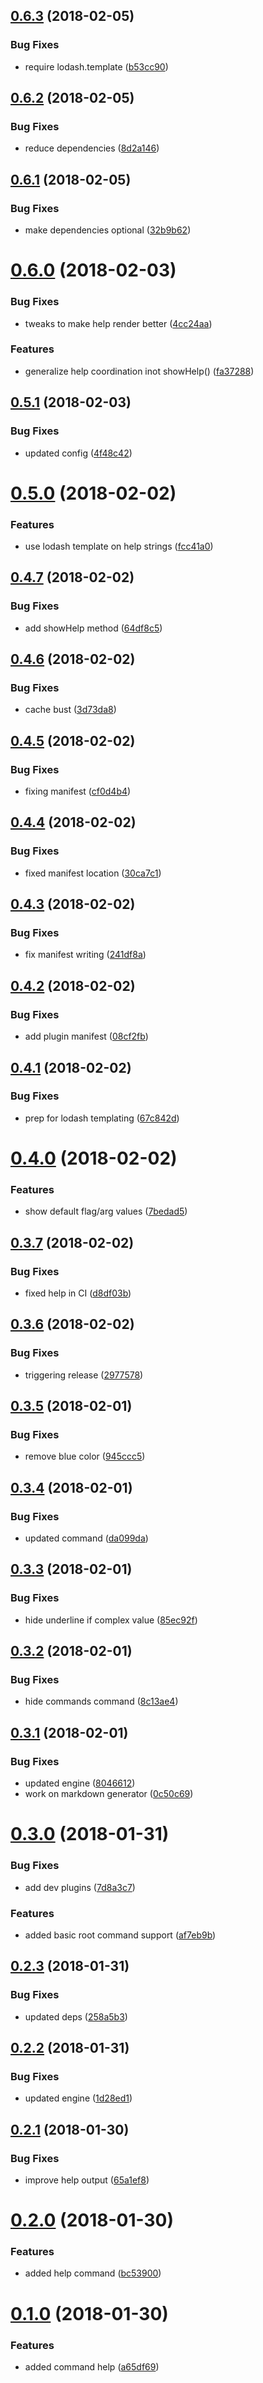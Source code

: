 <a name="0.6.3"></a>
## [0.6.3](https://github.com/anycli/plugin-help/compare/8d2a146505f02ccc0854601a28223ae3d2acbf2c...v0.6.3) (2018-02-05)


### Bug Fixes

* require lodash.template ([b53cc90](https://github.com/anycli/plugin-help/commit/b53cc90))

<a name="0.6.2"></a>
## [0.6.2](https://github.com/anycli/plugin-help/compare/32b9b620962c54b8102dc878f70104dd4084c62f...v0.6.2) (2018-02-05)


### Bug Fixes

* reduce dependencies ([8d2a146](https://github.com/anycli/plugin-help/commit/8d2a146))

<a name="0.6.1"></a>
## [0.6.1](https://github.com/anycli/plugin-help/compare/4cc24aa7608b55071b4b9bd3aece77a671eb84c5...v0.6.1) (2018-02-05)


### Bug Fixes

* make dependencies optional ([32b9b62](https://github.com/anycli/plugin-help/commit/32b9b62))

<a name="0.6.0"></a>
# [0.6.0](https://github.com/anycli/plugin-help/compare/4f48c42033e51edbad3d8b721f3bc8ef625b5101...v0.6.0) (2018-02-03)


### Bug Fixes

* tweaks to make help render better ([4cc24aa](https://github.com/anycli/plugin-help/commit/4cc24aa))


### Features

* generalize help coordination inot showHelp() ([fa37288](https://github.com/anycli/plugin-help/commit/fa37288))

<a name="0.5.1"></a>
## [0.5.1](https://github.com/anycli/plugin-help/compare/fcc41a0a404c914c93dbe925d77a57c31fb7c162...v0.5.1) (2018-02-03)


### Bug Fixes

* updated config ([4f48c42](https://github.com/anycli/plugin-help/commit/4f48c42))

<a name="0.5.0"></a>
# [0.5.0](https://github.com/anycli/plugin-help/compare/64df8c5c7b792285348af0e55a30887bc7dbab96...v0.5.0) (2018-02-02)


### Features

* use lodash template on help strings ([fcc41a0](https://github.com/anycli/plugin-help/commit/fcc41a0))

<a name="0.4.7"></a>
## [0.4.7](https://github.com/anycli/plugin-help/compare/3d73da87de46d9f80bd2b2ce510a89f9930f8a7a...v0.4.7) (2018-02-02)


### Bug Fixes

* add showHelp method ([64df8c5](https://github.com/anycli/plugin-help/commit/64df8c5))

<a name="0.4.6"></a>
## [0.4.6](https://github.com/anycli/plugin-help/compare/cf0d4b42149d39aeb7e3956a6c94fb1c63d68d72...v0.4.6) (2018-02-02)


### Bug Fixes

* cache bust ([3d73da8](https://github.com/anycli/plugin-help/commit/3d73da8))

<a name="0.4.5"></a>
## [0.4.5](https://github.com/anycli/plugin-help/compare/30ca7c144bafb2e1ee6a701a559e755614115b76...v0.4.5) (2018-02-02)


### Bug Fixes

* fixing manifest ([cf0d4b4](https://github.com/anycli/plugin-help/commit/cf0d4b4))

<a name="0.4.4"></a>
## [0.4.4](https://github.com/anycli/plugin-help/compare/241df8abf10d3f96e025db6f9c83d0a94cccd801...v0.4.4) (2018-02-02)


### Bug Fixes

* fixed manifest location ([30ca7c1](https://github.com/anycli/plugin-help/commit/30ca7c1))

<a name="0.4.3"></a>
## [0.4.3](https://github.com/anycli/plugin-help/compare/08cf2fbb6583a3f8547705a1bc9e6a909f3866ec...v0.4.3) (2018-02-02)


### Bug Fixes

* fix manifest writing ([241df8a](https://github.com/anycli/plugin-help/commit/241df8a))

<a name="0.4.2"></a>
## [0.4.2](https://github.com/anycli/plugin-help/compare/67c842d81cb9975967654e148be2d630fb372c20...v0.4.2) (2018-02-02)


### Bug Fixes

* add plugin manifest ([08cf2fb](https://github.com/anycli/plugin-help/commit/08cf2fb))

<a name="0.4.1"></a>
## [0.4.1](https://github.com/anycli/plugin-help/compare/7bedad5eb4865c8b3c2264a06f52dd99af6b74dc...v0.4.1) (2018-02-02)


### Bug Fixes

* prep for lodash templating ([67c842d](https://github.com/anycli/plugin-help/commit/67c842d))

<a name="0.4.0"></a>
# [0.4.0](https://github.com/anycli/plugin-help/compare/d8df03bee99d520c51bf1754c00ed084b6a01170...v0.4.0) (2018-02-02)


### Features

* show default flag/arg values ([7bedad5](https://github.com/anycli/plugin-help/commit/7bedad5))

<a name="0.3.7"></a>
## [0.3.7](https://github.com/anycli/plugin-help/compare/2977578c307c7092192179ee73cb1d4b634d8049...v0.3.7) (2018-02-02)


### Bug Fixes

* fixed help in CI ([d8df03b](https://github.com/anycli/plugin-help/commit/d8df03b))

<a name="0.3.6"></a>
## [0.3.6](https://github.com/anycli/plugin-help/compare/fc0f0f5b5ae0c36e0409398f361fbab41707e2bb...v0.3.6) (2018-02-02)


### Bug Fixes

* triggering release ([2977578](https://github.com/anycli/plugin-help/commit/2977578))

<a name="0.3.5"></a>
## [0.3.5](https://github.com/anycli/help/compare/608ba929331f1b5353e226d043c91863e2d60595...v0.3.5) (2018-02-01)


### Bug Fixes

* remove blue color ([945ccc5](https://github.com/anycli/help/commit/945ccc5))

<a name="0.3.4"></a>
## [0.3.4](https://github.com/anycli/help/compare/85ec92fc619517934f62d365a2610e6e04661cec...v0.3.4) (2018-02-01)


### Bug Fixes

* updated command ([da099da](https://github.com/anycli/help/commit/da099da))

<a name="0.3.3"></a>
## [0.3.3](https://github.com/anycli/help/compare/8c13ae47789018ad093f1fb6d3a248da10e8ac86...v0.3.3) (2018-02-01)


### Bug Fixes

* hide underline if complex value ([85ec92f](https://github.com/anycli/help/commit/85ec92f))

<a name="0.3.2"></a>
## [0.3.2](https://github.com/anycli/help/compare/8046612a23df4c73910a6624781ab0ae96a0998e...v0.3.2) (2018-02-01)


### Bug Fixes

* hide commands command ([8c13ae4](https://github.com/anycli/help/commit/8c13ae4))

<a name="0.3.1"></a>
## [0.3.1](https://github.com/anycli/help/compare/af7eb9b155fa44f2e7261b25b94dc76d05040422...v0.3.1) (2018-02-01)


### Bug Fixes

* updated engine ([8046612](https://github.com/anycli/help/commit/8046612))
* work on markdown generator ([0c50c69](https://github.com/anycli/help/commit/0c50c69))

<a name="0.3.0"></a>
# [0.3.0](https://github.com/anycli/help/compare/258a5b3873f6557959b72c1d116f44d0e5111e94...v0.3.0) (2018-01-31)


### Bug Fixes

* add dev plugins ([7d8a3c7](https://github.com/anycli/help/commit/7d8a3c7))


### Features

* added basic root command support ([af7eb9b](https://github.com/anycli/help/commit/af7eb9b))

<a name="0.2.3"></a>
## [0.2.3](https://github.com/anycli/help/compare/1d28ed1244d6ac74fbd0a4fce9e1a74b1523c081...v0.2.3) (2018-01-31)


### Bug Fixes

* updated deps ([258a5b3](https://github.com/anycli/help/commit/258a5b3))

<a name="0.2.2"></a>
## [0.2.2](https://github.com/anycli/help/compare/b4bed623435a2f4ea73d2ad813589f3105e4299e...v0.2.2) (2018-01-31)


### Bug Fixes

* updated engine ([1d28ed1](https://github.com/anycli/help/commit/1d28ed1))

<a name="0.2.1"></a>
## [0.2.1](https://github.com/dxcli/help/compare/bc53900d424978ab143773eae4651e0ee591ee2f...v0.2.1) (2018-01-30)


### Bug Fixes

* improve help output ([65a1ef8](https://github.com/dxcli/help/commit/65a1ef8))

<a name="0.2.0"></a>
# [0.2.0](https://github.com/dxcli/help/compare/a65df6995f0da999ccc9348f8d25582c3af637e9...v0.2.0) (2018-01-30)


### Features

* added help command ([bc53900](https://github.com/dxcli/help/commit/bc53900))

<a name="0.1.0"></a>
# [0.1.0](https://github.com/dxcli/help/compare/v0.0.0...v0.1.0) (2018-01-30)


### Features

* added command help ([a65df69](https://github.com/dxcli/help/commit/a65df69))
